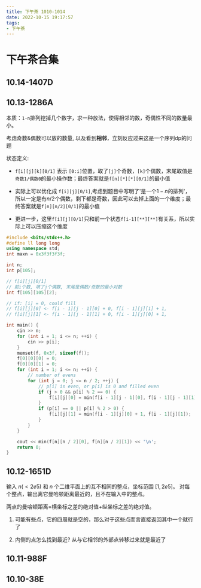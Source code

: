 ```yaml
---
title: 下午茶 1010-1014
date: 2022-10-15 19:17:57
tags:
- 下午茶
---
```


<!-- more -->

# 下午茶合集

## 10.14-1407D


## 10.13-1286A

本质：`1-n`排列挖掉几个数字，求一种放法，使得相邻的数，奇偶性不同的数量最小。

考虑奇数&偶数可以放的数量, 以及看到**相邻**，立刻反应过来这是一个序列dp的问题

状态定义:

- `f[i][j][k][0/1]` 表示 `[0:i]`位置，取了`[j]`个奇数，`[k]`个偶数，末尾取值是`奇数1/偶数0`的最小操作数；最终答案就是`f[n][*][*][0/1]`的最小值

- 实际上可以优化成 `f[i][j][0/1]`,考虑到题目中写明了'是一个$1-n$的排列'，所以一定是有$n/2$个偶数，剩下都是奇数，因此可以去掉上面的一个维度；最终答案就是`f[n][n/2][0/1]`的最小值

- 更进一步，这里`f[i][j][0/1]`只和前一个状态`f[i-1][**][**]`有关系，所以实际上可以压缩这个维度

```cpp
#include <bits/stdc++.h>
#define ll long long
using namespace std;
int maxn = 0x3f3f3f3f;

int n;
int p[105];

// f[i][j][0/1]
// 前i个数, 填了j个偶数, 末尾是偶数/奇数的最小对数
int f[105][105][2];

// if: [i] = 0, could fill
// f[i][j][0] <- f[i - 1][j - 1][0] + 0, f[i - 1][j][1] + 1, 
// f[i][j][1] <- f[i - 1][j - 1][1] + 0, f[i - 1][j][0] + 1,

int main() {
    cin >> n;
    for (int i = 1; i <= n; ++i) {
        cin >> p[i];
    }
    memset(f, 0x3f, sizeof(f));
    f[0][0][0] = 0;
    f[0][0][1] = 0;
    for (int i = 1; i <= n; ++i) {
        // number of evens
        for (int j = 0; j <= n / 2; ++j) {
            // p[i] is even, or p[i] is 0 and filled even
            if (j > 0 && p[i] % 2 == 0) {
                f[i][j][0] = min(f[i - 1][j - 1][0], f[i - 1][j - 1][1] + 1);
            }
            if (p[i] == 0 || p[i] % 2 > 0) {
                f[i][j][1] = min(f[i - 1][j][0] + 1, f[i - 1][j][1]);
            }
        }
    }

    cout << min(f[n][n / 2][0], f[n][n / 2][1]) << '\n';
    return 0;
}
```

## 10.12-1651D

输入 $n(\lt 2e5)$ 和 $n$ 个二维平面上的互不相同的整点，坐标范围 $[1,2e5]$。
对每个整点，输出离它曼哈顿距离最近的，且不在输入中的整点。

两点的曼哈顿距离=横坐标之差的绝对值+纵坐标之差的绝对值。

1. 可能有些点，它的四周就是空的，那么对于这些点而言直接返回其中一个就行了

2. 内侧的点怎么找到最近? 从与它相邻的外部点转移过来就是最近了

## 10.11-988F

## 10.10-38E

